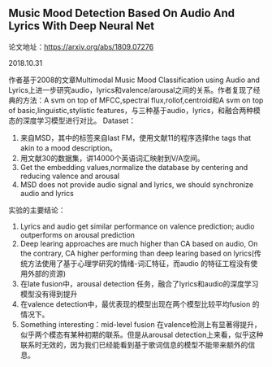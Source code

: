 ## Music Mood Detection Based On Audio And Lyrics With Deep Neural Net

论文地址：https://arxiv.org/abs/1809.07276

2018.10.31



作者基于2008的文章Multimodal Music Mood Classification using Audio and Lyrics上进一步研究audio，lyrics和valence/arousal之间的关系。作者复现了经典的方法：A svm on top of MFCC,spectral flux,rollof,centroid和A svm on top of basic,linguistic,stylistic features，与三种基于audio，lyrics，和融合两种模态的深度学习模型进行对比。
Dataset：

1. 来自MSD，其中的标签来自last FM，使用文献11的程序选择the tags that akin to a mood description。
2. 用文献30的数据集，讲14000个英语词汇映射到V/A空间。
3. Get the embedding values,normalize the database by centering and reducing valence and arousal
4. MSD does not provide audio signal and lyrics, we should synchronize audio and lyrics

实验的主要结论：

1. Lyrics and audio get similar performance on valence prediction; audio outperforms on arousal prediction
2. Deep learing approaches are much higher than CA based on audio, On the contrary, CA higher performing than deep learing based on lyrics(传统方法使用了基于心理学研究的情绪-词汇特征，而audio 的特征工程没有使用外部的资源)
3. 在late fusion中，arousal detection 任务，融合了lyrics和audio的深度学习模型没有得到提升
4. 在valence detection中，最优表现的模型出现在两个模型比较平均fusion 的情况下。
5. Something interesting：mid-level fusion 在valence检测上有显著得提升，似乎两个模态有某种初期的联系。但是从arousal detection上来看，似乎这种联系时无效的，因为我们已经能看到基于歌词信息的模型不能带来额外的信息。

